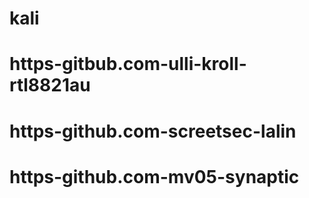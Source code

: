 # kali
# https-gitbub.com-ulli-kroll-rtl8821au
# https-github.com-screetsec-lalin
# https-github.com-mv05-synaptic
